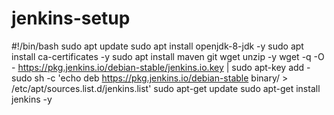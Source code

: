 # jenkins-setup

#!/bin/bash
sudo apt update
sudo apt install openjdk-8-jdk -y
sudo apt install ca-certificates -y
sudo apt install maven git wget unzip -y
wget -q -O - https://pkg.jenkins.io/debian-stable/jenkins.io.key | sudo apt-key add -
sudo sh -c 'echo deb https://pkg.jenkins.io/debian-stable binary/ > /etc/apt/sources.list.d/jenkins.list'
sudo apt-get update
sudo apt-get install jenkins -y
###


















